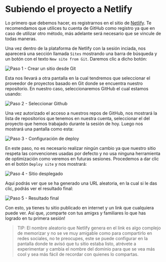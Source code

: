 # Subiendo el proyecto a Netlify

Lo primero que debemos hacer, es registrarnos en el sitio de [Netlify](https://www.netlify.com/).
Te recomendamos que utilices tu cuenta de GitHub como registro ya que en caso de
utilizar otro método, más adelante será necesario que se vincule de todas maneras.

Una vez dentro de la plataforma de Netlify con la sesión inciada, nos aparecerá
una sección llamada `Sites` mostrando una barra de búsqueda y un botón con el
texto `New site from Git`. Daremos clic a dicho botón:

![Paso 1 - Crear un sitio desde Git](./assets/step-1.png)

Esta nos llevará a otra pantalla en la cual tendremos que seleccionar el
proveedor de proyectos basado en Git donde se encuentra nuestro repositorio.
En nuestro caso, seleccionaremos GitHub el cual estamos usando:

![Paso 2 - Seleccionar Github](./assets/step-2.png)

Una vez autorizado el acceso a nuestros repos de GitHub, nos mostrará la lista
de repositorios que tenemos en nuestra cuenta, seleccionar el del proyecto que
hemos trabajado durante la sesión de hoy. Luego nos mostrará una pantalla como
esta:

![Paso 3 - Configuración de deploy](./assets/step-3.png)

En este paso, no es necesario realizar ningún cambio ya que nuestro sitio
respeta las convenciones usadas por defecto y no usa ninguna herramienta de
optimización como veremos en futuras sesiones. Procedemos a dar clic en el botón
`Deploy site` y nos mostrará:

![Paso 4 - Sitio desplegado](./assets/step-4.png)

Aquí podrás ver que se ha generado una URL aleatoria, en la cual si le das clic,
podrás ver el resultado final:

![Paso 5 - Resultado final](./assets/step-5.png)

Con esto, ya tienes tu sitio publicado en internet y un link que cualquiera
puede ver. Así que, ¡comparte con tus amigxs y familiares lo que has logrado en
tu primera sesión!

> TIP: El nombre aleatorio que Netlify genera en el link es algo complejo de
> memorizar y no se ve muy amigable como para compartirlo en redes sociales,
> no te preocupes, este se puede configurar en la pantalla donde te avisó que
> tu sitio estaba listo, atrévete a experimentar y cambia el nombre del dominio
> para que se vea más cool y sea más fácil de recordar con quienes lo compartas.
